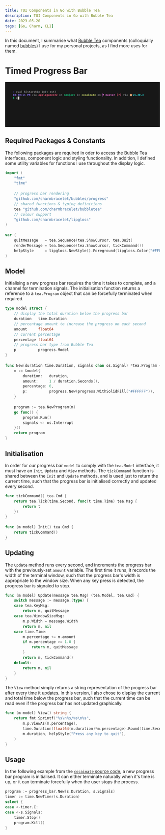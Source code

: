 ```yaml
---
title: TUI Components in Go with Bubble Tea
description: TUI Components in Go with Bubble Tea
date: 2023-05-20
tags: [Go, Charm, CLI]
---
```

In this document, I summarise what [Bubble Tea](https://pkg.go.dev/github.com/charmbracelet/bubbletea) components (colloquially named [bubbles](https://pkg.go.dev/github.com/charmbracelet/bubbles)) I use for my personal projects, as I find more uses for them.

# Timed Progress Bar
![cocainate -d 5s](cocainate_d_5s.gif "running `cocainate -d 5s` with a timed progress bar")

## Required Packages & Constants
The following packages are required in oder to access the Bubble Tea interfaces, component logic and styling functionality. In addition, I defined some utility variables for functions I use throughout the display logic.

```go
import (
	"fmt"
	"time"

	// progress bar rendering
	"github.com/charmbracelet/bubbles/progress"
	// shared functions & typing definitions
	tea "github.com/charmbracelet/bubbletea"
	// colour support
	"github.com/charmbracelet/lipgloss"
)

var (
	quitMessage   = tea.Sequence(tea.ShowCursor, tea.Quit)
	renderMessage = tea.Sequence(tea.ShowCursor, tickCommand())
	helpStyle     = lipgloss.NewStyle().Foreground(lipgloss.Color("#FFFFFF")).Render
)
```

## Model
Initialising a new progress bar requires the time it takes to complete, and a channel for termination signals. The initialisation function returns a reference to a `tea.Program` object that can be forcefully terminated when required.

```go
type model struct {
	// display the total duration below the progress bar
	duration   time.Duration
	// percentage amount to increase the progress on each second
	amount     float64
	// current percentage
	percentage float64
	// progress bar type from Bubble Tea
	p          progress.Model
}

func New(duration time.Duration, signals chan os.Signal) *tea.Program {
	m := &model{
		duration:   duration,
		amount:     1 / duration.Seconds(),
		percentage: 0,
		p:          progress.New(progress.WithSolidFill("#FFFFFF")),
	}

	program := tea.NewProgram(m)
	go func() {
		program.Run()
		signals <- os.Interrupt
	}()
	return program
}
```

## Initialisation
In order for our progress bar `model` to comply with the `tea.Model` interface, it must have an `Init`, `Update` and `View` methods. The `tickCommand` function is shared between the `Init` and `Update` methods, and is used just to return the current time, such that the progress bar is initialised correctly and updated every second.

```go
func tickCommand() tea.Cmd {
	return tea.Tick(time.Second, func(t time.Time) tea.Msg {
		return t
	})
}

func (m model) Init() tea.Cmd {
	return tickCommand()
}
```

## Updating
The `Update` method runs every second, and increments the progress bar with the previously-set `amount` variable. The first time it runs, it records the width of the terminal window, such that the progress bar's width is appropriate to the window size. When any key press is detected, the progress bar is signaled to stop.

```go
func (m model) Update(message tea.Msg) (tea.Model, tea.Cmd) {
	switch message := message.(type) {
	case tea.KeyMsg:
		return m, quitMessage
	case tea.WindowSizeMsg:
		m.p.Width = message.Width
		return m, nil
	case time.Time:
		m.percentage += m.amount
		if m.percentage >= 1.0 {
			return m, quitMessage
		}
		return m, tickCommand()
	default:
		return m, nil
	}
}
```

The `View` method simply returns a string representation of the progress bar after every time it updates. In this version, I also chose to display the current and total time below the progress bar, such that the current time can be read even if the progress bar has not updated graphically.

```go
func (m model) View() string {
	return fmt.Sprintf("%s\n%s/%s\n%s",
		m.p.ViewAs(m.percentage),
		time.Duration(float64(m.duration)*m.percentage).Round(time.Second),
		m.duration, helpStyle("Press any key to quit"),
	)
}
```

## Usage
In the following example from the [`cocainate` source code](https://github.com/AppleGamer22/cocainate/blob/master/session/session.go), a new progress bar program is initialised. It can either terminate naturally when it's time is up, or it can terminate forcefully when the user stops the process.

```go
program := progress_bar.New(s.Duration, s.Signals)
timer := time.NewTimer(s.Duration)
select {
case <-timer.C:
case <-s.Signals:
	timer.Stop()
	program.Kill()
}
```